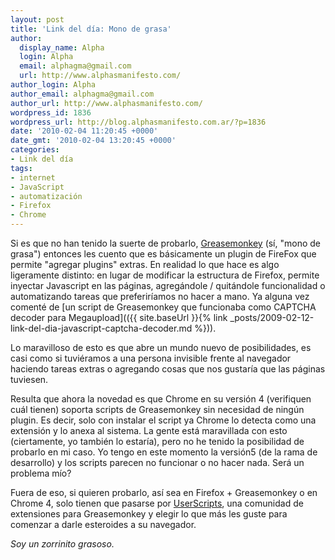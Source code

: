 ```yaml
---
layout: post
title: 'Link del día: Mono de grasa'
author:
  display_name: Alpha
  login: Alpha
  email: alphagma@gmail.com
  url: http://www.alphasmanifesto.com/
author_login: Alpha
author_email: alphagma@gmail.com
author_url: http://www.alphasmanifesto.com/
wordpress_id: 1836
wordpress_url: http://blog.alphasmanifesto.com.ar/?p=1836
date: '2010-02-04 11:20:45 +0000'
date_gmt: '2010-02-04 13:20:45 +0000'
categories:
- Link del día
tags:
- internet
- JavaScript
- automatización
- Firefox
- Chrome
---
```


Si es que no han tenido la suerte de probarlo, [Greasemonkey](https://addons.mozilla.org/en-US/firefox/addon/748) (sí, "mono de grasa") entonces les cuento que es básicamente un plugin de FireFox que permite "agregar plugins" extras. En realidad lo que hace es algo ligeramente distinto: en lugar de modificar la estructura de Firefox, permite inyectar Javascript en las páginas, agregándole / quitándole funcionalidad o automatizando tareas que preferiríamos no hacer a mano. Ya alguna vez comenté de [un script de Greasemonkey que funcionaba como CAPTCHA decoder para Megaupload](({{ site.baseUrl }}{% link _posts/2009-02-12-link-del-dia-javascript-captcha-decoder.md %})).

Lo maravilloso de esto es que abre un mundo nuevo de posibilidades, es casi como si tuviéramos a una persona invisible frente al navegador haciendo tareas extras o agregando cosas que nos gustaría que las páginas tuviesen.

Resulta que ahora la novedad es que Chrome en su versión 4 (verifiquen cuál tienen) soporta scripts de Greasemonkey sin necesidad de ningún plugin. Es decir, solo con instalar el script ya Chrome lo detecta como una extensión y lo anexa al sistema. La gente está maravillada con esto (ciertamente, yo también lo estaría), pero no he tenido la posibilidad de probarlo en mi caso. Yo tengo en este momento la versión5 (de la rama de desarrollo) y los scripts parecen no funcionar o no hacer nada. Será un problema mío?

Fuera de eso, si quieren probarlo, así sea en Firefox + Greasemonkey o en Chrome 4, solo tienen que pasarse por [UserScripts](http://userscripts.org/), una comunidad de extensiones para Greasemonkey y elegir lo que más les guste para comenzar a darle esteroides a su navegador.

_Soy un zorrinito grasoso._
